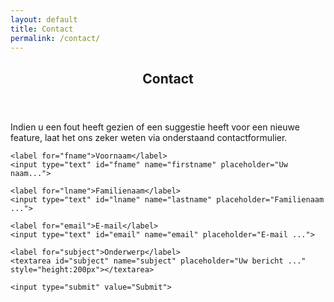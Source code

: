 ```yaml
---
layout: default
title: Contact
permalink: /contact/
---
```


<article class="">

  <header class="">
    <h1 class="">Contact</h1>
  </header>

  <div class="">
  Indien u een fout heeft gezien of een suggestie heeft voor een nieuwe feature, laat het ons zeker weten via onderstaand contactformulier.
    
  </div>
  <div class="container">
  <form>

    <label for="fname">Voornaam</label>
    <input type="text" id="fname" name="firstname" placeholder="Uw naam...">

    <label for="lname">Familienaam</label>
    <input type="text" id="lname" name="lastname" placeholder="Familienaam ...">

    <label for="email">E-mail</label>
    <input type="text" id="email" name="email" placeholder="E-mail ...">

    <label for="subject">Onderwerp</label>
    <textarea id="subject" name="subject" placeholder="Uw bericht ..." style="height:200px"></textarea>

    <input type="submit" value="Submit">

  </form>
</div>

</article>